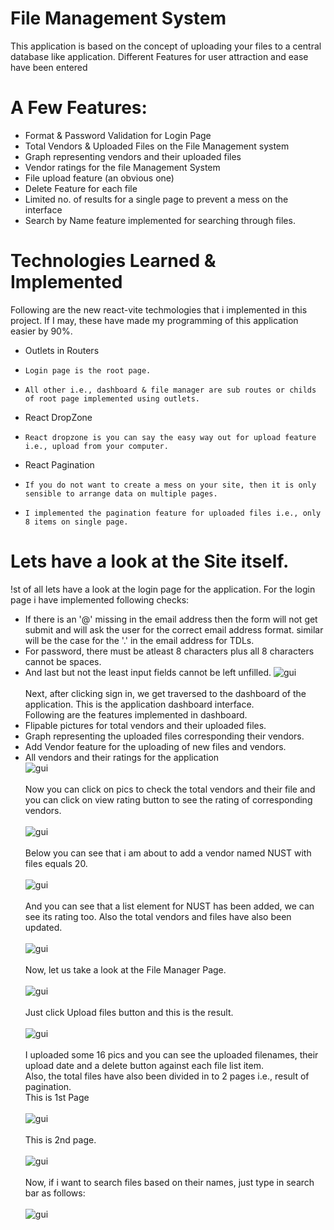 # File Management System
 This application is based on the concept of uploading your files to a central database like application. Different Features for user attraction and ease have been entered
# A Few Features:<br>
* Format & Password Validation for Login Page
* Total Vendors & Uploaded Files on the File Management system
* Graph representing vendors and their uploaded files
* Vendor ratings for the file Management System
* File upload feature (an obvious one)
* Delete Feature for each file
* Limited no. of results for a single page to prevent a mess on the interface
* Search by Name feature implemented for searching through files.
# Technologies Learned & Implemented
Following are the new react-vite techmologies that i implemented in this project. If I may, these have made my programming of this application easier by 90%.<br>
* Outlets in Routers<br>
*     Login page is the root page.
*     All other i.e., dashboard & file manager are sub routes or childs of root page implemented using outlets.
* React DropZone
*     React dropzone is you can say the easy way out for upload feature i.e., upload from your computer.
* React Pagination
*     If you do not want to create a mess on your site, then it is only sensible to arrange data on multiple pages.
*     I implemented the pagination feature for uploaded files i.e., only 8 items on single page.
# Lets have a look at the Site itself.

!st of all lets have a look at the login page for the application. For the login page i have implemented following checks:
* If there is an '@' missing in the email address then the form will not get submit and will ask the user for the correct email address format. similar will be the case for the '.' in the email address for TDLs.
* For password, there must be atleast 8 characters plus all 8 characters cannot be spaces.
* And last but not the least input fields cannot be left unfilled.
<img src="./pics/Screenshot_1.png" alt="gui"><br>
<br>Next, after clicking sign in, we get traversed to the dashboard of the application. This is the application dashboard interface.<br>
Following are the features implemented in dashboard.
* Flipable pictures for total vendors and their uploaded files.
* Graph representing the uploaded files corresponding their vendors.
* Add Vendor feature for the uploading of new files and vendors.
* All vendors and their ratings for the application<br>
<img src="./pics/Screenshot_2.png" alt="gui"><br>
<br> Now you can click on pics to check the total vendors and their file and you can click on view rating button to see the rating of corresponding vendors.<br><br>
<img src="./pics/Screenshot_3.png" alt="gui"><br>
<br> Below you can see that i am about to add a vendor named NUST with files  equals 20.<br><br>
<img src="./pics/Screenshot_4.png" alt="gui"><br>
<br> And you can see that a list element for NUST has been added, we can see its rating too. Also the total vendors and files have also been updated.<br><br>
<img src="./pics/Screenshot_5.png" alt="gui"><br>
<br>Now, let us take a look at the File Manager Page.<br><br>
<img src="./pics/Screenshot_6.png" alt="gui"><br>
<br> Just click Upload files button and this is the result.<br><br>
<img src="./pics/Screenshot_7.png" alt="gui"><br>
<br>I uploaded some 16 pics and you can see the uploaded filenames, their upload date and a delete button against each file list item.<br>
Also, the total files have also been divided in to 2 pages i.e., result of pagination.<br>
This is 1st Page<br><br>
<img src="./pics/Screenshot_8.png" alt="gui"><br>
<br> This is 2nd page.<br><br>
<img src="./pics/Screenshot_9.png" alt="gui"><br>
<br> Now, if i want to search files based on their names, just type in search bar as follows:<br><br>
<img src="./pics/Screenshot_10.png" alt="gui"><br>